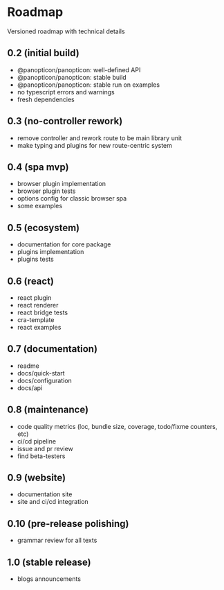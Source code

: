 # Roadmap

Versioned roadmap with technical details

## 0.2 (initial build)

- @panopticon/panopticon: well-defined API
- @panopticon/panopticon: stable build
- @panopticon/panopticon: stable run on examples
- no typescript errors and warnings
- fresh dependencies

## 0.3 (no-controller rework)

- remove controller and rework route to be main library unit
- make typing and plugins for new route-centric system

## 0.4 (spa mvp)

- browser plugin implementation
- browser plugin tests
- options config for classic browser spa
- some examples

## 0.5 (ecosystem)

- documentation for core package
- plugins implementation
- plugins tests

## 0.6 (react)

- react plugin
- react renderer
- react bridge tests
- cra-template
- react examples

## 0.7 (documentation)

- readme
- docs/quick-start
- docs/configuration
- docs/api

## 0.8 (maintenance)

- code quality metrics (loc, bundle size, coverage, todo/fixme counters, etc)
- ci/cd pipeline
- issue and pr review
- find beta-testers

## 0.9 (website)

- documentation site
- site and ci/cd integration

## 0.10 (pre-release polishing)

- grammar review for all texts

## 1.0 (stable release)

- blogs announcements
